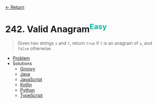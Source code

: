[&larr; Return](https://hanggrian.github.io/grind-leetcode/)

# 242. Valid Anagram<sup style="color: rgb(0, 184, 163);">Easy</sup>

> Given two strings `s` and `t`, return `true` if `t` is an anagram of `s`, and
  `false` otherwise.

- [Problem](https://leetcode.com/problems/valid-anagram/)
- Solutions
  - [Groovy](https://github.com/hanggrian/grind-leetcode/blob/main/groovy/src/main/groovy/problems201_300/ValidAnagram.groovy)
  - [Java](https://github.com/hanggrian/grind-leetcode/blob/main/java/src/main/java/problems201_300/ValidAnagram.java)
  - [JavaScript](https://github.com/hanggrian/grind-leetcode/blob/main/javascript/src/problems201_300/valid-anagram.js)
  - [Kotlin](https://github.com/hanggrian/grind-leetcode/blob/main/kotlin/src/main/kotlin/problems201_300/ValidAnagram.kt)
  - [Python](https://github.com/hanggrian/grind-leetcode/blob/main/python/src/problems201_300/valid_anagram.py)
  - [TypeScript](https://github.com/hanggrian/grind-leetcode/blob/main/typescript/src/problems201_300/valid-anagram.ts)
